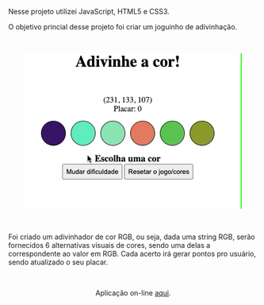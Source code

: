Nesse projeto utilizei JavaScript, HTML5 e CSS3.

O objetivo princial desse projeto foi criar um joguinho de adivinhação.

<br>
<p align='center'>
  <img src='img/guess-the-color.gif'>
</p>
<br>

Foi criado um adivinhador de cor RGB, ou seja, dada uma string RGB, serão fornecidos 6 alternativas visuais de cores, sendo uma delas a correspondente ao valor em RGB. Cada acerto irá gerar pontos pro usuário, sendo atualizado o seu placar.

<br>
<p align='center'>Aplicação on-line <a href='https://ilanaragao.github.io/projects/color-guess/' target='_blank'>aqui</a>.
</p>
